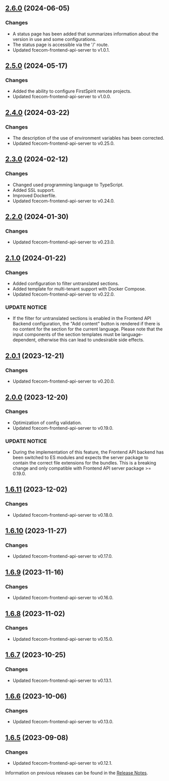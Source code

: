 ## [2.6.0](https://github.com/e-Spirit/fcecom-frontend-api-backend/compare/v2.5.0...v2.6.0) (2024-06-05)

### Changes
* A status page has been added that summarizes information about the version in use and some configurations.
* The status page is accessible via the '/' route.
* Updated fcecom-frontend-api-server to v1.0.1.

## [2.5.0](https://github.com/e-Spirit/fcecom-frontend-api-backend/compare/v2.4.0...v2.5.0) (2024-05-17)

### Changes
* Added the ability to configure FirstSpirit remote projects.
* Updated fcecom-frontend-api-server to v1.0.0.

## [2.4.0](https://github.com/e-Spirit/fcecom-frontend-api-backend/compare/v2.3.0...v2.4.0) (2024-03-22)

### Changes
* The description of the use of environment variables has been corrected.
* Updated fcecom-frontend-api-server to v0.25.0.

## [2.3.0](https://github.com/e-Spirit/fcecom-frontend-api-backend/compare/v2.2.0...v2.3.0) (2024-02-12)

### Changes
* Changed used programming language to TypeScript.
* Added SSL support.
* Improved Dockerfile.
* Updated fcecom-frontend-api-server to v0.24.0.

## [2.2.0](https://github.com/e-Spirit/fcecom-frontend-api-backend/compare/v2.1.0...v2.2.0) (2024-01-30)

### Changes
* Updated fcecom-frontend-api-server to v0.23.0.

## [2.1.0](https://github.com/e-Spirit/fcecom-frontend-api-backend/compare/v2.0.1...v2.1.0) (2024-01-22)

### Changes
* Added configuration to filter untranslated sections.
* Added template for multi-tenant support with Docker Compose.
* Updated fcecom-frontend-api-server to v0.22.0.

### UPDATE NOTICE
* If the filter for untranslated sections is enabled in the Frontend API Backend configuration, the "Add content" button is rendered if there is no content for the section for the current language. Please note that the input components of the section templates must be language-dependent, otherwise this can lead to undesirable side effects.

## [2.0.1](https://github.com/e-Spirit/fcecom-frontend-api-backend/compare/v2.0.0...v2.0.1) (2023-12-21)

### Changes
* Updated fcecom-frontend-api-server to v0.20.0.

## [2.0.0](https://github.com/e-Spirit/fcecom-frontend-api-backend/compare/v1.6.11...v2.0.0) (2023-12-20)

### Changes
* Optimization of config validation.
* Updated fcecom-frontend-api-server to v0.19.0.

### UPDATE NOTICE
* During the implementation of this feature, the Frontend API backend has been switched to ES modules and expects the server package to contain the correct file extensions for the bundles. This is a breaking change and only compatible with Frontend API server package >= 0.19.0.

## [1.6.11](https://github.com/e-Spirit/fcecom-frontend-api-backend/compare/v1.6.10...v1.6.11) (2023-12-02)

### Changes
* Updated fcecom-frontend-api-server to v0.18.0.

## [1.6.10](https://github.com/e-Spirit/fcecom-frontend-api-backend/compare/v1.6.9...v1.6.10) (2023-11-27)

### Changes
* Updated fcecom-frontend-api-server to v0.17.0.

## [1.6.9](https://github.com/e-Spirit/fcecom-frontend-api-backend/compare/v1.6.8...v1.6.9) (2023-11-16)

### Changes
* Updated fcecom-frontend-api-server to v0.16.0.

## [1.6.8](https://github.com/e-Spirit/fcecom-frontend-api-backend/compare/v1.6.7...v1.6.8) (2023-11-02)

### Changes
* Updated fcecom-frontend-api-server to v0.15.0.

## [1.6.7](https://github.com/e-Spirit/fcecom-frontend-api-backend/compare/v1.6.6...v1.6.7) (2023-10-25)

### Changes
* Updated fcecom-frontend-api-server to v0.13.1.

## [1.6.6](https://github.com/e-Spirit/fcecom-frontend-api-backend/compare/v1.6.5...v1.6.6) (2023-10-06)

### Changes
* Updated fcecom-frontend-api-server to v0.13.0.

## [1.6.5](https://github.com/e-Spirit/fcecom-frontend-api-backend/compare/v1.6.4...v1.6.5) (2023-09-08)

### Changes
* Updated fcecom-frontend-api-server to v0.12.1.


Information on previous releases can be found in the [Release Notes](https://docs.e-spirit.com/ecom/fsconnect-com/FirstSpirit_Connect_for_Commerce_Releasenotes_EN.html).
